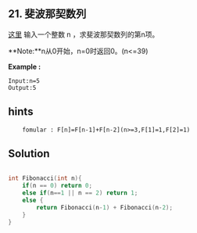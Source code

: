 ## 21. 斐波那契数列
[这里](https://www.acwing.com/problem/content/19/)
输入一个整数 n ，求斐波那契数列的第n项。

**Note:**n从0开始，n=0时返回0。(n<=39)

**Example :**
```
Input:n=5
Output:5
```

## hints
```
    fomular : F[n]=F[n-1]+F[n-2](n>=3,F[1]=1,F[2]=1)
```

## Solution
``` c

int Fibonacci(int n){
    if(n == 0) return 0;
    else if(n==1 || n == 2) return 1;
    else {
        return Fibonacci(n-1) + Fibonacci(n-2);
    }
}
```
